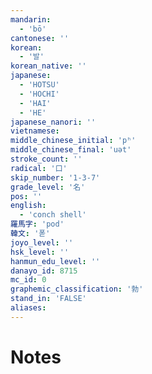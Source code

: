 ```yaml
---
mandarin:
  - 'bō'
cantonese: ''
korean:
  - '발'
korean_native: ''
japanese:
  - 'HOTSU'
  - 'HOCHI'
  - 'HAI'
  - 'HE'
japanese_nanori: ''
vietnamese:
middle_chinese_initial: 'pʰ'
middle_chinese_final: 'uət'
stroke_count: ''
radical: '口'
skip_number: '1-3-7'
grade_level: '名'
pos: ''
english:
  - 'conch shell'
羅馬字: 'pod'
韓文: '폳'
joyo_level: ''
hsk_level: ''
hanmun_edu_level: ''
danayo_id: 8715
mc_id: 0
graphemic_classification: '勃'
stand_in: 'FALSE'
aliases:
---
```


# Notes
